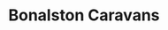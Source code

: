 ---
title: "Bonalston Caravans"
address: "80, Mill Road, Portstewart, Co. Derry, BT55 7SW"
tel: "028 7083 3308"
county: "Derry"
category: "Caravan And Camping"
type: "Content"
lat: "055.1785750000"
lng: "-006.7089810000"
---